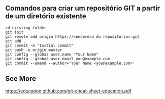 ## Comandos para criar um repositório GIT a partir de um diretório existente

```
cd existing_folder
git init
git remote add origin https://<endereco do repositório>.git
git add .
git commit -m "Initial commit"
git push -u origin master
git config --global user.name "Your Name"
git config --global user.email you@example.com
git commit --amend --author='Your Name <you@example.com>'
```

## See More

https://education.github.com/git-cheat-sheet-education.pdf
